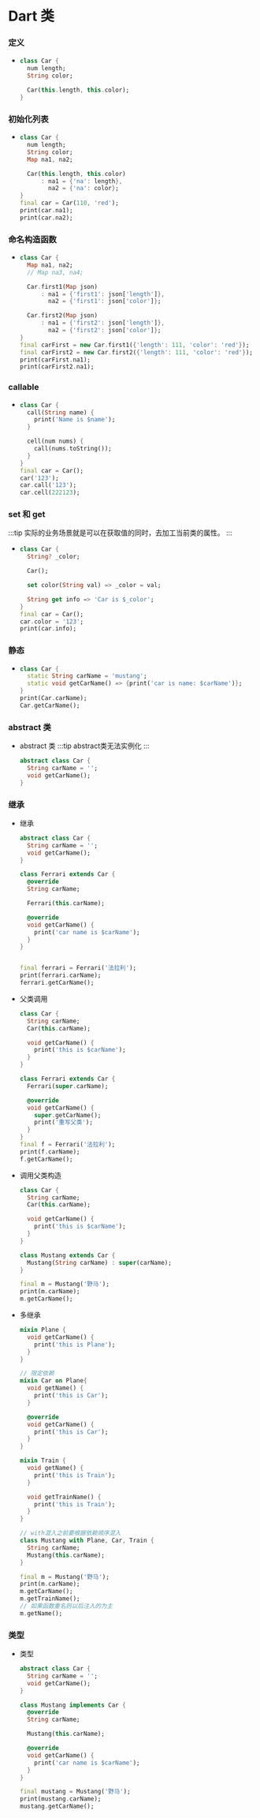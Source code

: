 # Dart 类

### 定义
  - ```dart
    class Car {
      num length;
      String color;

      Car(this.length, this.color);
    }
    ```

### 初始化列表
  - ```dart
    class Car {
      num length;
      String color;
      Map na1, na2;

      Car(this.length, this.color)
          : na1 = {'na': length},
            na2 = {'na': color};
    }
    final car = Car(110, 'red');
    print(car.na1);
    print(car.na2);
    ```

### 命名构造函数
  - ```dart
    class Car {
      Map na1, na2;
      // Map na3, na4;

      Car.first1(Map json)
          : na1 = {'first1': json['length']},
            na2 = {'first1': json['color']};

      Car.first2(Map json)
          : na1 = {'first2': json['length']},
            na2 = {'first2': json['color']};
    }
    final carFirst = new Car.first1({'length': 111, 'color': 'red'});
    final carFirst2 = new Car.first2({'length': 111, 'color': 'red'});
    print(carFirst.na1);
    print(carFirst2.na1);

    ```

### callable
  - ```dart
    class Car {
      call(String name) {
        print('Name is $name');
      }

      cell(num nums) {
        call(nums.toString());
      }
    }
    final car = Car();
    car('123');
    car.call('123');
    car.cell(222123);

    ```

### set 和 get
:::tip
实际的业务场景就是可以在获取值的同时，去加工当前类的属性。
:::
  - ```dart
    class Car {
      String? _color;

      Car();

      set color(String val) => _color = val;

      String get info => 'Car is $_color';
    }
    final car = Car();
    car.color = '123';
    print(car.info);
    ```

### 静态
  - ```dart
    class Car {
      static String carName = 'mustang';
      static void getCarName() => {print('car is name: $carName')};
    }
    print(Car.carName);
    Car.getCarName();
    ```

### abstract 类
  - abstract 类
    :::tip
    abstract类无法实例化
    :::
    ```dart
    abstract class Car {
      String carName = '';
      void getCarName();
    }
    ```

### 继承
  - 继承
    ```dart
    abstract class Car {
      String carName = '';
      void getCarName();
    }

    class Ferrari extends Car {
      @override
      String carName;

      Ferrari(this.carName);

      @override
      void getCarName() {
        print('car name is $carName');
      }
    }

    
    final ferrari = Ferrari('法拉利');
    print(ferrari.carName);
    ferrari.getCarName();
    ```
  
  - 父类调用
    ```dart
    class Car {
      String carName;
      Car(this.carName);

      void getCarName() {
        print('this is $carName');
      }
    }

    class Ferrari extends Car {
      Ferrari(super.carName);

      @override
      void getCarName() {
        super.getCarName();
        print('重写父类');
      }
    }
    final f = Ferrari('法拉利');
    print(f.carName);
    f.getCarName();
    ```
  
  - 调用父类构造
    ```dart
    class Car {
      String carName;
      Car(this.carName);

      void getCarName() {
        print('this is $carName');
      }
    }

    class Mustang extends Car {
      Mustang(String carName) : super(carName);
    }

    final m = Mustang('野马');
    print(m.carName);
    m.getCarName();
    ```

  - 多继承
    ```dart
    mixin Plane {
      void getCarName() {
        print('this is Plane');
      }
    }

    // 限定依赖
    mixin Car on Plane{
      void getName() {
        print('this is Car');
      }

      @override
      void getCarName() {
        print('this is Car');
      }
    }

    mixin Train {
      void getName() {
        print('this is Train');
      }

      void getTrainName() {
        print('this is Train');
      }
    }

    // with混入之前要根据依赖顺序混入
    class Mustang with Plane, Car, Train {
      String carName;
      Mustang(this.carName);
    }

    final m = Mustang('野马');
    print(m.carName);
    m.getCarName();
    m.getTrainName();
    // 如果函数重名则以后注入的为主
    m.getName();
    ```

### 类型
  - 类型
    ```dart
    abstract class Car {
      String carName = '';
      void getCarName();
    }

    class Mustang implements Car {
      @override
      String carName;

      Mustang(this.carName);

      @override
      void getCarName() {
        print('car name is $carName');
      }
    }
    
    final mustang = Mustang('野马');
    print(mustang.carName);
    mustang.getCarName();
    ```
